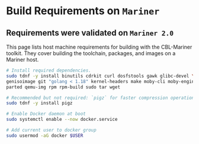 
# Build Requirements on `Mariner`

## Requirements were validated on `Mariner 2.0`

This page lists host machine requirements for building with the CBL-Mariner toolkit. They cover building the toolchain, packages, and images on a Mariner host.

```bash
# Install required dependencies.
sudo tdnf -y install binutils cdrkit curl dosfstools gawk glibc-devel \
genisoimage git "golang < 1.18" kernel-headers make moby-cli moby-engine \
parted qemu-img rpm rpm-build sudo tar wget

# Recommended but not required: `pigz` for faster compression operations.
sudo tdnf -y install pigz

# Enable Docker daemon at boot
sudo systemctl enable --now docker.service

# Add current user to docker group
sudo usermod -aG docker $USER
```
